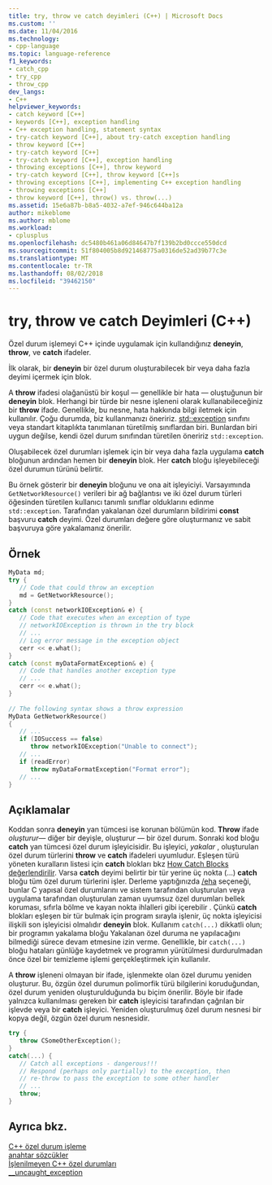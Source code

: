 ```yaml
---
title: try, throw ve catch deyimleri (C++) | Microsoft Docs
ms.custom: ''
ms.date: 11/04/2016
ms.technology:
- cpp-language
ms.topic: language-reference
f1_keywords:
- catch_cpp
- try_cpp
- throw_cpp
dev_langs:
- C++
helpviewer_keywords:
- catch keyword [C++]
- keywords [C++], exception handling
- C++ exception handling, statement syntax
- try-catch keyword [C++], about try-catch exception handling
- throw keyword [C++]
- try-catch keyword [C++]
- try-catch keyword [C++], exception handling
- throwing exceptions [C++], throw keyword
- try-catch keyword [C++], throw keyword [C++]s
- throwing exceptions [C++], implementing C++ exception handling
- throwing exceptions [C++]
- throw keyword [C++], throw() vs. throw(...)
ms.assetid: 15e6a87b-b8a5-4032-a7ef-946c644ba12a
author: mikeblome
ms.author: mblome
ms.workload:
- cplusplus
ms.openlocfilehash: dc5480b461a06d84647b7f139b2bd0ccce550dcd
ms.sourcegitcommit: 51f804005b8d921468775a0316de52ad39b77c3e
ms.translationtype: MT
ms.contentlocale: tr-TR
ms.lasthandoff: 08/02/2018
ms.locfileid: "39462150"
---
```

# <a name="try-throw-and-catch-statements-c"></a>try, throw ve catch Deyimleri (C++)
Özel durum işlemeyi C++ içinde uygulamak için kullandığınız **deneyin**, **throw**, ve **catch** ifadeler.  
  
 İlk olarak, bir **deneyin** bir özel durum oluşturabilecek bir veya daha fazla deyimi içermek için blok.  
  
 A **throw** ifadesi olağanüstü bir koşul — genellikle bir hata — oluştuğunun bir **deneyin** blok. Herhangi bir türde bir nesne işleneni olarak kullanabileceğiniz bir **throw** ifade. Genellikle, bu nesne, hata hakkında bilgi iletmek için kullanılır. Çoğu durumda, biz kullanmanızı öneririz. [std::exception](../standard-library/exception-class.md) sınıfını veya standart kitaplıkta tanımlanan türetilmiş sınıflardan biri. Bunlardan biri uygun değilse, kendi özel durum sınıfından türetilen öneririz `std::exception`.  
  
 Oluşabilecek özel durumları işlemek için bir veya daha fazla uygulama **catch** bloğunun ardından hemen bir **deneyin** blok. Her **catch** bloğu işleyebileceği özel durumun türünü belirtir.  
  
 Bu örnek gösterir bir **deneyin** bloğunu ve ona ait işleyiciyi. Varsayımında `GetNetworkResource()` verileri bir ağ bağlantısı ve iki özel durum türleri öğesinden türetilen kullanıcı tanımlı sınıflar olduklarını edinme `std::exception`. Tarafından yakalanan özel durumların bildirimi **const** başvuru **catch** deyimi. Özel durumları değere göre oluşturmanız ve sabit başvuruya göre yakalamanız önerilir.  
  
## <a name="example"></a>Örnek  
  
```cpp 
MyData md;  
try {  
   // Code that could throw an exception  
   md = GetNetworkResource();  
}  
catch (const networkIOException& e) {  
   // Code that executes when an exception of type  
   // networkIOException is thrown in the try block  
   // ...  
   // Log error message in the exception object  
   cerr << e.what();  
}  
catch (const myDataFormatException& e) {  
   // Code that handles another exception type  
   // ...  
   cerr << e.what();  
}  
  
// The following syntax shows a throw expression  
MyData GetNetworkResource()  
{  
   // ...  
   if (IOSuccess == false)  
      throw networkIOException("Unable to connect");  
   // ...  
   if (readError)  
      throw myDataFormatException("Format error");   
   // ...  
}  
```  
  
## <a name="remarks"></a>Açıklamalar  
 Koddan sonra **deneyin** yan tümcesi ise korunan bölümün kod. **Throw** ifade *oluşturur*— diğer bir deyişle, oluşturur — bir özel durum. Sonraki kod bloğu **catch** yan tümcesi özel durum işleyicisidir. Bu işleyici, *yakalar* , oluşturulan özel durum türlerini **throw** ve **catch** ifadeleri uyumludur. Eşleşen türü yöneten kuralların listesi için **catch** blokları bkz [How Catch Blocks değerlendirilir](../cpp/how-catch-blocks-are-evaluated-cpp.md). Varsa **catch** deyimi belirtir bir tür yerine üç nokta (...) **catch** bloğu tüm özel durum türlerini işler. Derleme yaptığınızda [/eha](../build/reference/eh-exception-handling-model.md) seçeneği, bunlar C yapısal özel durumlarını ve sistem tarafından oluşturulan veya uygulama tarafından oluşturulan zaman uyumsuz özel durumları bellek koruması, sıfırla bölme ve kayan nokta ihlalleri gibi içerebilir . Çünkü **catch** blokları eşleşen bir tür bulmak için program sırayla işlenir, üç nokta işleyicisi ilişkili son işleyicisi olmalıdır **deneyin** blok. Kullanım `catch(...)` dikkatli olun; bir programın yakalama bloğu Yakalanan özel duruma ne yapılacağını bilmediği sürece devam etmesine izin verme. Genellikle, bir `catch(...)` bloğu hataları günlüğe kaydetmek ve programın yürütülmesi durdurulmadan önce özel bir temizleme işlemi gerçekleştirmek için kullanılır.  
  
 A **throw** işleneni olmayan bir ifade, işlenmekte olan özel durumu yeniden oluşturur. Bu, özgün özel durumun polimorfik türü bilgilerini koruduğundan, özel durum yeniden oluşturulduğunda bu biçim önerilir. Böyle bir ifade yalnızca kullanılması gereken bir **catch** işleyicisi tarafından çağrılan bir işlevde veya bir **catch** işleyici. Yeniden oluşturulmuş özel durum nesnesi bir kopya değil, özgün özel durum nesnesidir.  
  
```cpp 
try {  
   throw CSomeOtherException();  
}  
catch(...) {  
   // Catch all exceptions - dangerous!!!  
   // Respond (perhaps only partially) to the exception, then  
   // re-throw to pass the exception to some other handler  
   // ...  
   throw;  
}  
```  
  
## <a name="see-also"></a>Ayrıca bkz.  
 [C++ özel durum işleme](../cpp/cpp-exception-handling.md)   
 [anahtar sözcükler](../cpp/keywords-cpp.md)   
 [İşlenilmeyen C++ özel durumları](../cpp/unhandled-cpp-exceptions.md)   
 [__uncaught_exception](../c-runtime-library/reference/uncaught-exception.md)